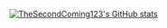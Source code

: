 [![TheSecondComing123's GitHub stats](https://github-readme-stats.vercel.app/api?username=TheSecondComing123&show_icons=true&theme=synthwave&bg_color=45,58d8f5,3b68ed)](https://github.com/anuraghazra/github-readme-stats)
